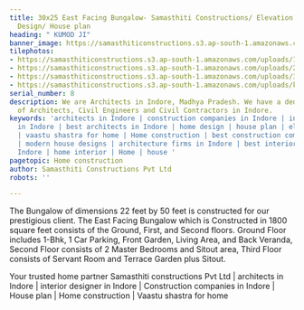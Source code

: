 ```yaml
---
title: 30x25 East Facing Bungalow- Samasthiti Constructions/ Elevation Design/ Home
  Design/ House plan
heading: " KUMOD JI"
banner_image: https://samasthiticonstructions.s3.ap-south-1.amazonaws.com/uploads/3.jpeg
tilephotos:
- https://samasthiticonstructions.s3.ap-south-1.amazonaws.com/uploads/1.jpeg
- https://samasthiticonstructions.s3.ap-south-1.amazonaws.com/uploads/2.jpeg
- https://samasthiticonstructions.s3.ap-south-1.amazonaws.com/uploads/3.jpeg
- https://samasthiticonstructions.s3.ap-south-1.amazonaws.com/uploads/kumod ji.jpg
serial_number: 8
description: We are Architects in Indore, Madhya Pradesh. We have a dedicated team
  of Architects, Civil Engineers and Civil Contractors in Indore.
keywords: 'architects in Indore | construction companies in Indore | interior designer
  in Indore | best architects in Indore | home design | house plan | elevation design
  | vaastu shastra for home | Home construction | best construction companies in Indore
  | modern house designs | architecture firms in Indore | best interior designer in
  Indore | home interior | Home | house '
pagetopic: Home construction
author: Samasthiti Constructions Pvt Ltd
robots: ''

---
```

The Bungalow of dimensions 22 feet by 50 feet is constructed for our prestigious client. The East Facing Bungalow which is Constructed in 1800 square feet consists of the Ground, First, and Second floors. Ground Floor includes 1-Bhk, 1 Car Parking, Front Garden, Living Area, and Back Veranda, Second Floor consists of 2 Master Bedrooms and Sitout area, Third Floor consists of Servant Room and Terrace Garden plus Sitout.

Your trusted home partner Samasthiti constructions Pvt Ltd | architects in Indore | interior designer in Indore | Construction companies in Indore | House plan | Home construction | Vaastu shastra for home